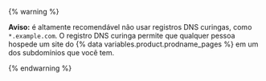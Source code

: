 {% warning %}

**Aviso:** é altamente recomendável não usar registros DNS curingas, como `*.example.com`. O registro DNS curinga permite que qualquer pessoa hospede um site do {% data variables.product.prodname_pages %} em um dos subdomínios que você tem.

{% endwarning %}
